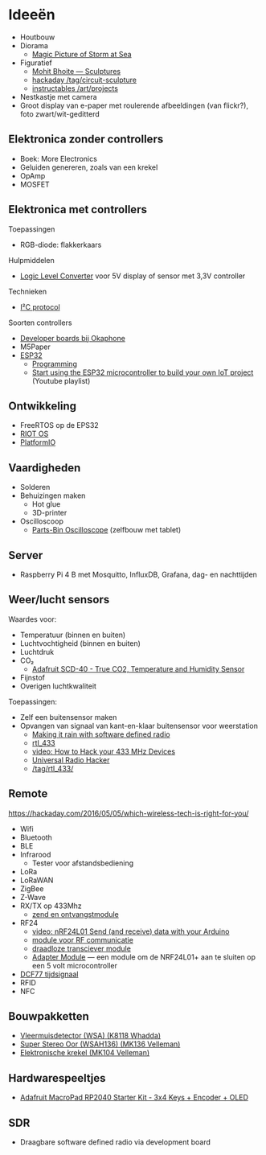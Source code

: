 # Ideeën

 * Houtbouw
 * Diorama
     * [Magic Picture of Storm at Sea](https://www.hackster.io/lincolnstein/magic-picture-of-storm-at-sea-ce0d47)
 * Figuratief
     * [Mohit Bhoite — Sculptures](https://www.bhoite.com/sculptures/)
     * [hackaday /tag/circuit-sculpture](https://hackaday.com/tag/circuit-sculpture/)
     * [instructables /art/projects](https://www.instructables.com/circuits/art/projects/)
 * Nestkastje met camera
 * Groot display van e-paper met roulerende afbeeldingen (van flickr?), foto zwart/wit-geditterd

## Elektronica zonder controllers

 * Boek: More Electronics
 * Geluiden genereren, zoals van een krekel
 * OpAmp
 * MOSFET

## Elektronica met controllers

Toepassingen

 * RGB-diode: flakkerkaars

Hulpmiddelen

 * [Logic Level Converter](https://www.okaphone.com/artikelen.asp?groep=1467) voor 5V display of sensor met 3,3V controller

Technieken

 * [I²C protocol](https://en.wikipedia.org/wiki/I%C2%B2C)

Soorten controllers

 * [Developer boards bij Okaphone](http://www.okaphone.com/groep.asp?id=726)
 * M5Paper
 * [ESP32](https://en.wikipedia.org/wiki/ESP32)
     * [Programming](https://en.wikipedia.org/wiki/ESP32#Programming)
     * [Start using the ESP32 microcontroller to build your own IoT project](https://www.youtube.com/playlist?list=PLzvRQMJ9HDiQ3OIuBWCEW6yE0S0LUWhGU) (Youtube playlist)

## Ontwikkeling

 * FreeRTOS op de EPS32
 * [RIOT OS](https://www.riot-os.org/)
 * [PlatformIO](https://docs.platformio.org/en/latest/integration/ide/vscode.html)

## Vaardigheden

 * Solderen
 * Behuizingen maken
     * Hot glue
     * 3D-printer
 * Oscilloscoop
     * [Parts-Bin Oscilloscope](https://www.hackster.io/ignoramus-pettigrew-the-third/parts-bin-oscilloscope-c8a413) (zelfbouw met tablet)

## Server

 * Raspberry Pi 4 B met Mosquitto, InfluxDB, Grafana, dag- en nachttijden

## Weer/lucht sensors

Waardes voor:

 * Temperatuur (binnen en buiten)
 * Luchtvochtigheid (binnen en buiten)
 * Luchtdruk
 * CO₂
     * [Adafruit SCD-40 - True CO2, Temperature and Humidity Sensor](https://www.adafruit.com/product/5187)
 * Fijnstof
 * Overigen luchtkwaliteit

Toepassingen:

 * Zelf een buitensensor maken
 * Opvangen van signaal van kant-en-klaar buitensensor voor weerstation
     * [Making it rain with software defined radio](https://spuriousemissions.com/making-it-rain-with-software-defined-radio/)
     * [rtl_433](https://github.com/merbanan/rtl_433)
     * [video: How to Hack your 433 MHz Devices](https://www.youtube.com/watch?v=L0fSEbGEY-Q)
     * [Universal Radio Hacker](https://github.com/jopohl/urh)
     * [/tag/rtl_433/](https://www.rtl-sdr.com/tag/rtl_433/)

## Remote

https://hackaday.com/2016/05/05/which-wireless-tech-is-right-for-you/

 * Wifi
 * Bluetooth
 * BLE
 * Infrarood
     * Tester voor afstandsbediening
 * LoRa
 * LoRaWAN
 * ZigBee
 * Z-Wave
 * RX/TX op 433Mhz
     * [zend en ontvangstmodule](https://www.okaphone.com/artikel.asp?id=488915)
 * RF24
     * [video: nRF24L01 Send (and receive) data with your Arduino](https://www.youtube.com/watch?v=JSHJ-RLbNJk)
     * [module voor RF communicatie](https://www.okaphone.com/artikel.asp?id=483444)
     * [draadloze transciever module](https://www.okaphone.com/artikel.asp?id=487118)
     * [Adapter Module](https://www.okaphone.com/artikel.asp?id=491642) — een module om de NRF24L01+ aan te sluiten op een 5 volt microcontroller
 * [DCF77 tijdsignaal](https://nl.wikipedia.org/wiki/DCF77)
 * RFID
 * NFC


## Bouwpakketten

 * [Vleermuisdetector (WSA) (K8118 Whadda)](http://www.okaphone.com/artikel.asp?id=484198)
 * [Super Stereo Oor (WSAH136) (MK136 Velleman)](http://www.okaphone.com/artikel.asp?id=252)
 * [Elektronische krekel (MK104 Velleman)](http://www.okaphone.com/artikel.asp?id=224)

## Hardwarespeeltjes

 * [Adafruit MacroPad RP2040 Starter Kit - 3x4 Keys + Encoder + OLED](https://www.adafruit.com/product/5128)

## SDR

 * Draagbare software defined radio via development board
